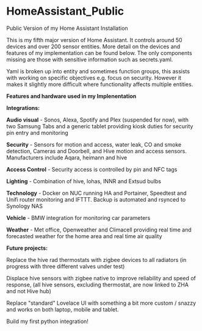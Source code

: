 # HomeAssistant_Public
 Public Version of my Home Assistant Installation 

This is my fifth major version of Home Assistant. It controls around 50 devices and over 200 sensor entities. More detail on the devices and features of my implementation can be found below. The only components missing are those with sensitive information such as secrets.yaml. 

Yaml is broken up into entity and sometimes function groups, this assists with working on specific objectives e.g. focus on security. However it makes it slightly more difficult where functionality affects multiple entities.

**Features and hardware used in my Implenentation**

**Integrations:**

**Audio visual** - Sonos, Alexa, Spotify and Plex (suspended for now), with two Samsung Tabs and a generic tablet providing kiosk duties for security pin entry and monitoring

**Security** - Sensors for motion and access, water leak, CO and smoke detection, Cameras and Doorbell, and Hive motion and access sensors. Manufacturers include Aqara, heimann and hive

**Access Control** - Security access is controlled by pin and NFC tags

**Lighting** - Combination of hive, lohas, INNR and Extsud bulbs

**Technology** - Docker on NUC running HA and Portainer, Speedtest and Unifi router monitoring and IFTTT. Backup is automated and rsynced to Synology NAS 

**Vehicle** - BMW integration for monitoring car parameters

**Weather** - Met office, Openweather and Climacell providing real time and forecasted weather for the home area and real time air quality

**Future projects:**

Replace the hive rad thermostats with zigbee devices to all radiators (in progress with three different valves under test) 

Displace hive sensors with zigbee native to improve reliability and speed of response, (all hive sensors, excluding thermostat, are now linked to ZHA and not Hive hub)

Replace "standard" Lovelace UI with something a bit more custom / snazzy and works on both laptop, mobile and tablet.

Build my first python integration!
